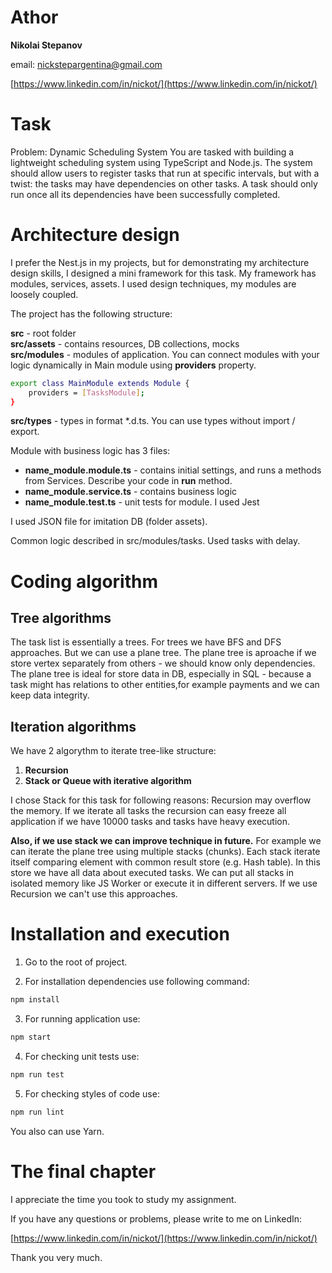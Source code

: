 # Athor

**Nikolai Stepanov**

email: nickstepargentina@gmail.com

[https://www.linkedin.com/in/nickot/](https://www.linkedin.com/in/nickot/)

# Task

Problem: Dynamic Scheduling System
You are tasked with building a lightweight scheduling system using TypeScript
and Node.js. The system should allow users to register tasks that run at specific
intervals, but with a twist: the tasks may have dependencies on other tasks. A
task should only run once all its dependencies have been successfully completed.

# Architecture design

I prefer the Nest.js in my projects, but for demonstrating my architecture design skills, I designed a mini framework for this task.
My framework has modules, services, assets. I used design techniques, my modules are loosely coupled.

The project has the following structure:

**src** - root folder <br />
**src/assets** - contains resources, DB collections, mocks <br />
**src/modules** - modules of application. You can connect modules with your logic dynamically in Main module using **providers** property.<br />

```bash
export class MainModule extends Module {
    providers = [TasksModule];
}
```

**src/types** - types in format \*.d.ts. You can use types without import / export.

Module with business logic has 3 files:

- **name_module.module.ts** - contains initial settings, and runs a methods from Services. Describe your code in **run** method.
- **name_module.service.ts** - contains business logic
- **name_module.test.ts** - unit tests for module. I used Jest

I used JSON file for imitation DB (folder assets).

Common logic described in src/modules/tasks.
Used tasks with delay.

# Coding algorithm

## Tree algorithms

The task list is essentially a trees. For trees we have BFS and DFS approaches. But we can use a plane tree.
The plane tree is aproache if we store vertex separately from others - we should know only dependencies.
The plane tree is ideal for store data in DB, especially in SQL - because a task might has relations to other entities,for example payments and we can keep data integrity.

## Iteration algorithms

We have 2 algorythm to iterate tree-like structure:

1. **Recursion**
2. **Stack or Queue with iterative algorithm**

I chose Stack for this task for following reasons:
Recursion may overflow the memory. If we iterate all tasks the recursion can easy freeze all application if we have 10000 tasks and tasks have heavy execution.

**Also, if we use stack we can improve technique in future.**
For example we can iterate the plane tree using multiple stacks (chunks). Each stack iterate itself comparing element with common result store (e.g. Hash table). In this store we have all data about executed tasks.
We can put all stacks in isolated memory like JS Worker or execute it in different servers.
If we use Recursion we can't use this approaches.

# Installation and execution

1. Go to the root of project.

2. For installation dependencies use following command:

```bash
npm install
```

3. For running application use:

```bash
npm start
```

4. For checking unit tests use:

```bash
npm run test
```

5. For checking styles of code use:

```bash
npm run lint
```

You also can use Yarn.

# The final chapter

I appreciate the time you took to study my assignment.

If you have any questions or problems, please write to me on LinkedIn:

[https://www.linkedin.com/in/nickot/](https://www.linkedin.com/in/nickot/)

Thank you very much.
